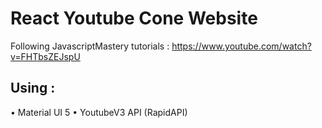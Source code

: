 # React Youtube Cone Website

Following JavascriptMastery tutorials : https://www.youtube.com/watch?v=FHTbsZEJspU

## Using :
• Material UI 5
• YoutubeV3 API (RapidAPI)



